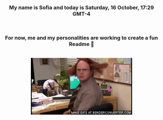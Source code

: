 


<div align="center">
<h3 >My name is Sofia and today is Saturday, 16 October, 17:29 GMT-4</h3><br>
<h3 >For now, me and my personalities are working to create a fun Readme 👋
</h3><br>
<img src='img/dwight.gif' alt='working...'/>
</div>
